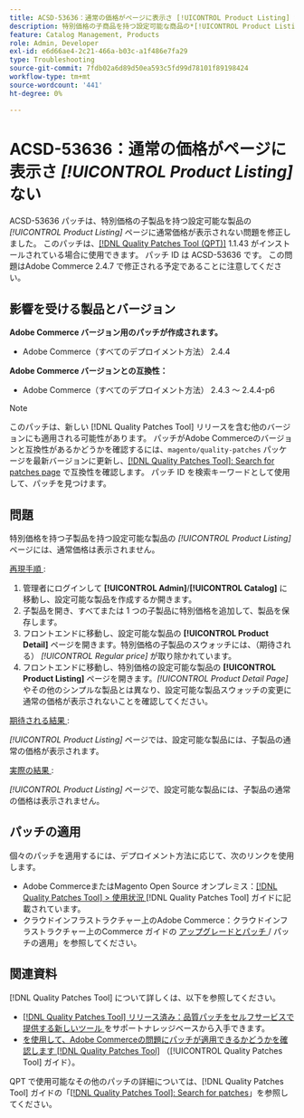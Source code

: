 ```yaml
---
title: ACSD-53636：通常の価格がページに表示さ [!UICONTROL Product Listing] ない
description: 特別価格の子商品を持つ設定可能な商品の*[!UICONTROL Product Listing]* ページに通常価格が表示されないAdobe Commerceの問題を修正するために、ACSD-53636 パッチを適用してください。
feature: Catalog Management, Products
role: Admin, Developer
exl-id: e6d66ae4-2c21-466a-b03c-a1f486e7fa29
type: Troubleshooting
source-git-commit: 7fdb02a6d89d50ea593c5fd99d78101f89198424
workflow-type: tm+mt
source-wordcount: '441'
ht-degree: 0%

---
```


# ACSD-53636：通常の価格がページに表示さ *[!UICONTROL Product Listing]* ない

ACSD-53636 パッチは、特別価格の子製品を持つ設定可能な製品の *[!UICONTROL Product Listing]* ページに通常価格が表示されない問題を修正しました。 このパッチは、[[!DNL Quality Patches Tool (QPT)]](https://experienceleague.adobe.com/en/docs/commerce-operations/tools/quality-patches-tool/quality-patches-tool-to-self-serve-quality-patches) 1.1.43 がインストールされている場合に使用できます。 パッチ ID は ACSD-53636 です。 この問題はAdobe Commerce 2.4.7 で修正される予定であることに注意してください。

## 影響を受ける製品とバージョン

**Adobe Commerce バージョン用のパッチが作成されます。**

* Adobe Commerce（すべてのデプロイメント方法） 2.4.4

**Adobe Commerce バージョンとの互換性：**

* Adobe Commerce（すべてのデプロイメント方法） 2.4.3 ～ 2.4.4-p6

>[!NOTE]
>
>このパッチは、新しい [!DNL Quality Patches Tool] リリースを含む他のバージョンにも適用される可能性があります。 パッチがAdobe Commerceのバージョンと互換性があるかどうかを確認するには、`magento/quality-patches` パッケージを最新バージョンに更新し、[[!DNL Quality Patches Tool]: Search for patches page](https://experienceleague.adobe.com/tools/commerce-quality-patches/index.html) で互換性を確認します。 パッチ ID を検索キーワードとして使用して、パッチを見つけます。

## 問題

特別価格を持つ子製品を持つ設定可能な製品の *[!UICONTROL Product Listing]* ページには、通常価格は表示されません。

<u> 再現手順 </u>:

1. 管理者にログインして **[!UICONTROL Admin]**/**[!UICONTROL Catalog]** に移動し、設定可能な製品を作成するか開きます。
2. 子製品を開き、すべてまたは 1 つの子製品に特別価格を追加して、製品を保存します。
3. フロントエンドに移動し、設定可能な製品の **[!UICONTROL Product Detail]** ページを開きます。特別価格の子製品のスウォッチには、（期待される） *[!UICONTROL Regular price]* が取り除かれています。
4. フロントエンドに移動し、特別価格の設定可能な製品の **[!UICONTROL Product Listing]** ページを開きます。*[!UICONTROL Product Detail Page]* やその他のシンプルな製品とは異なり、設定可能な製品スウォッチの変更に通常の価格が表示されないことを確認してください。

<u> 期待される結果 </u>:

*[!UICONTROL Product Listing]* ページでは、設定可能な製品には、子製品の通常の価格が表示されます。

<u> 実際の結果 </u>:

*[!UICONTROL Product Listing]* ページで、設定可能な製品には、子製品の通常の価格は表示されません。

## パッチの適用

個々のパッチを適用するには、デプロイメント方法に応じて、次のリンクを使用します。

* Adobe CommerceまたはMagento Open Source オンプレミス：[[!DNL Quality Patches Tool] > 使用状況 ](/help/tools/quality-patches-tool/usage.md)[!DNL Quality Patches Tool] ガイドに記載されています。
* クラウドインフラストラクチャー上のAdobe Commerce：クラウドインフラストラクチャー上のCommerce ガイドの [ アップグレードとパッチ ](https://experienceleague.adobe.com/docs/commerce-cloud-service/user-guide/develop/upgrade/apply-patches.html)/ パッチの適用」を参照してください。

## 関連資料

[!DNL Quality Patches Tool] について詳しくは、以下を参照してください。

* [[!DNL Quality Patches Tool]  リリース済み：品質パッチをセルフサービスで提供する新しいツール ](https://experienceleague.adobe.com/en/docs/commerce-operations/tools/quality-patches-tool/quality-patches-tool-to-self-serve-quality-patches) をサポートナレッジベースから入手できます。
* [ を使用して、Adobe Commerceの問題にパッチが適用できるかどうかを確認します  [!DNL Quality Patches Tool]](/help/tools/quality-patches-tool/patches-available-in-qpt/check-patch-for-magento-issue-with-magento-quality-patches.md) （[!UICONTROL Quality Patches Tool] ガイド）。


QPT で使用可能なその他のパッチの詳細については、[!DNL Quality Patches Tool] ガイドの「[[!DNL Quality Patches Tool]: Search for patches](https://experienceleague.adobe.com/tools/commerce-quality-patches/index.html)」を参照してください。
